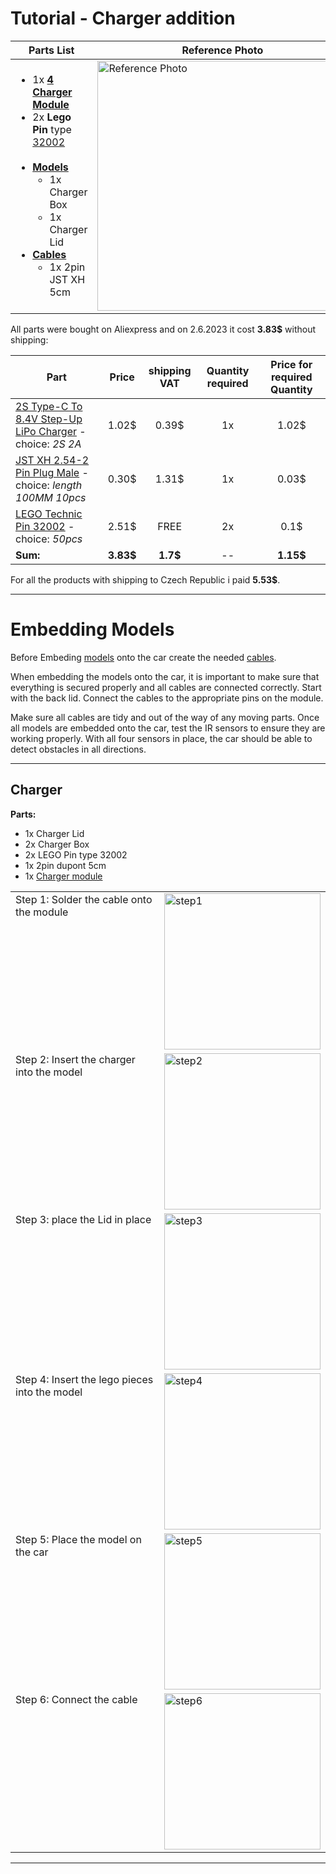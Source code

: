 [charger]: https://www.aliexpress.com/item/1005004872791816.html "Multi-Cell 2S 3S 4S Type-C To 8.4V 12.6V 16.8V Step-Up Boost LiPo Polymer Li-Ion Charger 7.4V 11.1V 14.8V 18650 Lithium Battery"
[wire]: https://www.aliexpress.com/item/1005003250004004.html "10PCS JST XH 2.54-2 Pin Battery Connector Plug Male with 100MM 200MM Wire"
[lego_pieces]: https://www.aliexpress.com/item/1005004975645306.html "Bolt Pin with Friction Peg Cross Axle Building Block Bricks Connector Technical 32002 MOC Parts Assemble Particles Toy"
[cables]: crimping_cables.md
[models]: models_download.md

# Tutorial - Charger addition

<table>
  <thead>
    <tr>
      <th>Parts List</th>
      <th>Reference Photo</th>
    </tr>
  </thead>
  <tbody>
    <tr>
      <td>
        <ul>
         <li>1x <strong><a href="https://www.aliexpress.com/item/32910726663.html">4 Charger Module</a></strong></li>
         <li>2x <strong>Lego Pin</strong> type <a href="https://www.aliexpress.com/item/1005004975645306.html">32002</a></li><br>
         <li><strong><a href="models_download.md">Models</a></strong>
            <ul>
                <li>1x Charger Box</li>
                <li>1x Charger Lid</li>
            </ul>
         </li>
         <li><strong><a href="crimping_cables.md">Cables</a></strong>
            <ul>
                <li>1x 2pin JST XH 5cm</li>
            </ul>
         </li>
        </ul>
      </td>
      <td><img src="todo" alt="Reference Photo" width="400"></td>
    </tr>
  </tbody>
</table>

All parts were bought on Aliexpress and on 2.6.2023 it cost **3.83$** without shipping:

| Part                                                                |   Price   | shipping VAT | Quantity required | Price for required Quantity |
| ------------------------------------------------------------------- | :-------: | :----------: | :---------------: | :-------------------------: |
| [2S Type-C To 8.4V Step-Up LiPo Charger][charger] - choice: _2S 2A_ |   1.02$   |    0.39$     |        1x         |            1.02$            |
| [JST XH 2.54-2 Pin Plug Male][wire] - choice: _length 100MM 10pcs_  |   0.30$   |    1.31$     |        1x         |            0.03$            |
| [LEGO Technic Pin 32002][lego_pieces] - choice: _50pcs_             |   2.51$   |     FREE     |        2x         |            0.1$             |
| **Sum:**                                                            | **3.83$** |   **1.7$**   |        --         |          **1.15$**          |

For all the products with shipping to Czech Republic i paid **5.53$**.

---

# Embedding Models

Before Embeding [models][models] onto the car create the needed [cables][cables].

When embedding the models onto the car, it is important to make sure that everything is secured properly and all cables are connected correctly. Start with the back lid. Connect the cables to the appropriate pins on the module.

Make sure all cables are tidy and out of the way of any moving parts. Once all models are embedded onto the car, test the IR sensors to ensure they are working properly. With all four sensors in place, the car should be able to detect obstacles in all directions.

---

## Charger

**Parts:**

- 1x Charger Lid
- 2x Charger Box
- 2x LEGO Pin type 32002
- 1x 2pin dupont 5cm
- 1x [Charger module][charger]

<table>
   <tr>
    <td valign="top">Step 1: Solder the cable onto the module</td>
    <td valign="top"><img src="todo" alt="step1"  height="250"></td>
  </tr>
  <tr>
    <td valign="top">Step 2: Insert the charger into the  model</td>
    <td valign="top"><img src="todo" alt="step2"  height="250"></td>
  </tr>
    <tr>
    <td valign="top">Step 3: place the Lid in place</td>
    <td valign="top"><img src="todo" alt="step3"  height="250"></td>
  </tr>
  <tr>
    <td valign="top">Step 4: Insert the lego pieces into the model</td>
    <td valign="top"><img src="todo" alt="step4"  height="250"></td>
  </tr>
  <tr>
    <td valign="top">Step 5: Place the model on the car</td>
    <td valign="top"><img src="todo" alt="step5"  height="250"></td>
  </tr>
    <tr>
    <td valign="top">Step 6: Connect the cable</td>
    <td valign="top"><img src="todo" alt="step6"  height="250"></td>
  </tr>
</table>

---
